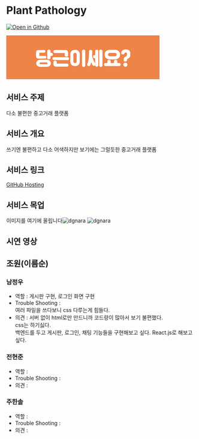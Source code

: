 # Plant Pathology

[![Open in Github](https://static.streamlit.io/badges/streamlit_badge_black_white.svg)](https://luxetverit.github.io/miniproject5-website-dgnara/index.html)

![dgnara](assets/img/dgdg.png)

## 서비스 주제

다소 불편한 중고거래 플랫폼

## 서비스 개요

쓰기엔 불편하고 다소 어색하지만
보기에는 그럴듯한 중고거래 플랫폼

## 서비스 링크

[GitHub Hosting](https://luxetverit.github.io/miniproject5-website-dgnara/index.html)

## 서비스 목업

이미지를 여기에 올립니다![dgnara](./img/apple-tree-g4dc5161e2_1280.jpg)
![dgnara](./img/apple-tree-g4dc5161e2_1280.jpg)

## 시연 영상

## 조원(이름순)

### 남정우

-   역할 : 게시판 구현, 로그인 화면 구현
-   Trouble Shooting :  
     여러 파일을 쓰다보니 css 다루는게 힘들다.
-   의견 :
    서버 없이 html로만 만드니까 코드량이 많아서 보기 불편했다.  
    css는 하기싫다.  
    백엔드를 두고 게시판, 로그인, 채팅 기능들을 구현해보고 싶다.
    React.js로 해보고 싶다.

### 전현준

-   역할 :
-   Trouble Shooting :
-   의견 :

### 주한솔

-   역할 :
-   Trouble Shooting :
-   의견 :
